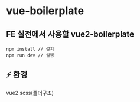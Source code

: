# vue-boilerplate

## FE 실전에서 사용할 vue2-boilerplate

```
npm install // 설치
npm run dev // 실행
```
## ⚡️ 환경
vue2
scss(폴더구조)

